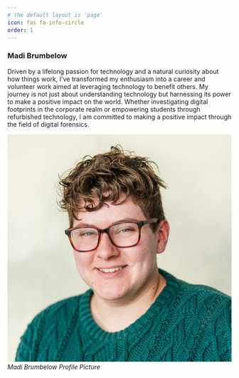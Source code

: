 ```yaml
---
# the default layout is 'page'
icon: fas fa-info-circle
order: 1
---
```


### Madi Brumbelow
Driven by a lifelong passion for technology and a natural curiosity about how things work, I've transformed my enthusiasm into a career and volunteer work aimed at leveraging technology to benefit others. My journey is not just about understanding technology but harnessing its power to make a positive impact on the world. Whether investigating digital footprints in the corporate realm or empowering students through refurbished technology, I am committed to making a positive impact through the field of digital forensics.

![MB Portrait](/assets/img/mb_profile.jpg)
_Madi Brumbelow Profile Picture_
